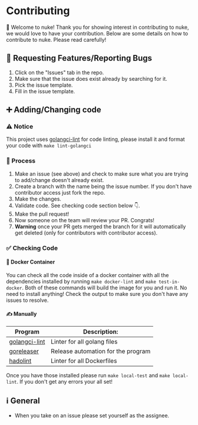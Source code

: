 # Contributing

👋 Welcome to nuke! Thank you for showing interest in contributing to nuke, we would love to have your contribution. Below are some details on how to contribute to nuke. Please read carefully!

## 🐛 Requesting Features/Reporting Bugs

1. Click on the "Issues" tab in the repo.
2. Make sure that the issue does exist already by searching for it.
3. Pick the issue template.
4. Fill in the issue template.

## ➕ Adding/Changing code

### ⚠️ Notice

This project uses [golangci-lint](https://github.com/golangci/golangci-lint) for code linting, please install it and format your code with `make lint-golangci`

### 🧾 Process

1. Make an issue (see above) and check to make sure what you are trying to add/change doesn't already exist.
2. Create a branch with the name being the issue number. If you don't have contributor access just fork the repo.
3. Make the changes.
4. Validate code. See checking code section below 👇.
5. Make the pull request!
6. Now someone on the team will review your PR. Congrats!
7. **Warning** once your PR gets merged the branch for it will automatically get deleted (only for contributors with contributor access).

### ✅ Checking Code

#### 🐳 Docker Container

You can check all the code inside of a docker container with all the dependencies installed by running `make docker-lint` and `make test-in-docker`. Both of these commands will build the image for you and run it. No need to install anything! Check the output to make sure you don't have any issues to resolve.

#### ✍️ Manually

| **Program**                                                | **Description:**                   |
| ---------------------------------------------------------- | ---------------------------------- |
| [golangci-lint](https://github.com/golangci/golangci-lint) | Linter for all golang files        |
| [goreleaser](https://github.com/goreleaser/goreleaser)     | Release automation for the program |
| [hadolint](https://github.com/hadolint/hadolint)           | Linter for all Dockerfiles         |

Once you have those installed please run `make local-test` and `make local-lint`. If you don't get any errors your all set!

## ℹ️ General

- When you take on an issue please set yourself as the assignee.
